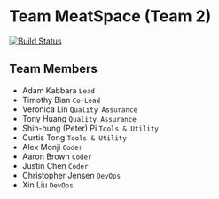 # Team MeatSpace (Team 2)
[![Build Status](https://travis-ci.com/ucsd-cse112/Team2.svg?token=GDhf5VDFYPsMkr26iBEV&branch=ci-pipeline)](https://travis-ci.com/ucsd-cse112/Team2)
## Team Members
- Adam Kabbara `Lead`
- Timothy Bian `Co-Lead`
- Veronica Lin `Quality Assurance`
- Tony Huang `Quality Assurance`
- Shih-hung (Peter) Pi `Tools & Utility`
- Curtis Tong `Tools & Utility`
- Alex Monji `Coder`
- Aaron Brown `Coder`
- Justin Chen `Coder`
- Christopher Jensen `DevOps`
- Xin Liu `DevOps`

